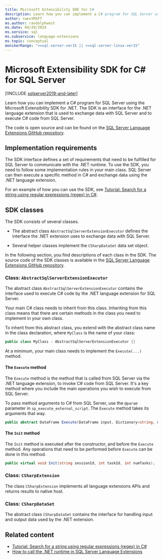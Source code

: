 ```yaml
---
title: Microsoft Extensibility SDK for C#
description: Learn how you can implement a C# program for SQL Server using the Microsoft Extensibility SDK for C#.
author: rwestMSFT
ms.author: randolphwest
ms.date: 04/29/2024
ms.service: sql
ms.subservice: language-extensions
ms.topic: conceptual
monikerRange: ">=sql-server-ver15 || >=sql-server-linux-ver15"
---
```


# Microsoft Extensibility SDK for C# for SQL Server

[!INCLUDE [sqlserver2019-and-later](../../includes/applies-to-version/sqlserver2019-and-later.md)]

Learn how you can implement a C# program for SQL Server using the Microsoft Extensibility SDK for .NET. The SDK is an interface for the .NET language extension that is used to exchange data with SQL Server and to execute C# code from SQL Server.

The code is open source and can be found on the [SQL Server Language Extensions GitHub repository](https://github.com/microsoft/sql-server-language-extensions).

## Implementation requirements

The SDK interface defines a set of requirements that need to be fulfilled for SQL Server to communicate with the .NET runtime. To use the SDK, you need to follow some implementation rules in your main class. SQL Server can then execute a specific method in C# and exchange data using the .NET language extension.

For an example of how you can use the SDK, see [Tutorial: Search for a string using regular expressions (regex) in C#](../tutorials/search-for-string-using-regular-expressions-in-c-sharp.md).

## SDK classes

The SDK consists of several classes.

- The abstract class `AbstractSqlServerExtensionExecutor` defines the interface the .NET extension uses to exchange data with SQL Server.

- Several helper classes implement the `CSharpDataSet` data set object.

In the following section, you find descriptions of each class in the SDK. The source code of the SDK classes is available in the [SQL Server Language Extensions GitHub repository](https://github.com/microsoft/sql-server-language-extensions/tree/main/language-extensions/dotnet-core-CSharp).

### Class: `AbstractSqlServerExtensionExecutor`

The abstract class `AbstractSqlServerExtensionExecutor` contains the interface used to execute C# code by the .NET language extension for SQL Server.

Your main C# class needs to inherit from this class. Inheriting from this class means that there are certain methods in the class you need to implement in your own class.

To inherit from this abstract class, you extend with the abstract class name in the class declaration, where `MyClass` is the name of your class:

```csharp
public class MyClass : AbstractSqlServerExtensionExecutor {}
```

At a minimum, your main class needs to implement the `Execute(...)` method.

#### The `Execute` method

The `Execute` method is the method that is called from SQL Server via the .NET language extension, to invoke C# code from SQL Server. It's a key method where you include the main operations you wish to execute from SQL Server.

To pass method arguments to C# from SQL Server, use the `@param` parameter in `sp_execute_external_script`. The `Execute` method takes its arguments that way.

```csharp
public abstract DataFrame Execute(DataFrame input, Dictionary<string, dynamic> sqlParams);
```

#### The `Init` method

The `Init` method is executed after the constructor, and before the `Execute` method. Any operations that need to be performed before `Execute` can be done in this method.

```csharp
public virtual void Init(string sessionId, int taskId, int numTasks);
```

### Class: `CSharpExtension`

The class `CSharpExtension` implements all language extensions APIs and returns results to native host.

### Class: `CSharpDataSet`

The abstract class `CSharpDataSet` contains the interface for handling input and output data used by the .NET extension.

## Related content

- [Tutorial: Search for a string using regular expressions (regex) in C#](../tutorials/search-for-string-using-regular-expressions-in-c-sharp.md)
- [How to call the .NET runtime in SQL Server Language Extensions](call-c-sharp-from-sql.md)

